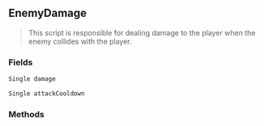## EnemyDamage
> This script is responsible for dealing damage to the player when the enemy collides with the player.
### Fields
```cs
Single damage
```
```cs
Single attackCooldown
```

### Methods

